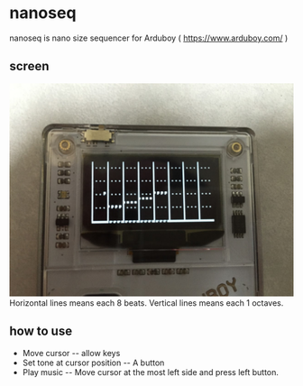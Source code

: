 # nanoseq
nanoseq is nano size sequencer for Arduboy ( https://www.arduboy.com/ )

## screen
![screenshot](imgs/nanoseq.jpg)
Horizontal lines means each 8 beats.
Vertical lines means each 1 octaves.

## how to use
- Move cursor
-- allow keys
- Set tone at cursor position
-- A button
- Play music
-- Move cursor at the most left side and press left button.


